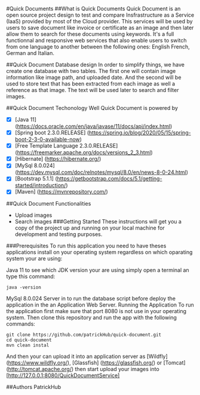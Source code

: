 #Quick Documents
##What is Quick Documents
Quick Document is an open source project design to test and compare Insfrastructure as a Service (IaaS) provided by most of the Cloud provider. This services will be used by users to save document like invoice or certificate as an image and then later allow them to search for these documents using keywords. It's a full functionnal and responsive web services that also enable users to switch from one language to another between the following ones: English French, German and Italian.

##Quick Document Database design
In order to simplify things, we have create one database with two tables. The first one will contain image information like image path, and uploaded date. And the second will be used to store text that has been extracted from each image as well a reference as that image. The text will be used later to search and filter images.

##Quick Document Techonology
Well Quick Document is powered by

 - [x] [Java 11] (https://docs.oracle.com/en/java/javase/11/docs/api/index.html)
 - [x] [Spring boot 2.3.0.RELEASE] (https://spring.io/blog/2020/05/15/spring-boot-2-3-0-available-now)
 - [x] [Free Template Language 2.3.0.RELEASE] (https://freemarker.apache.org/docs/versions_2_3.html)
 - [x] [Hibernate] (https://hibernate.org/)
 - [x] [MySql 8.0.024] (https://dev.mysql.com/doc/relnotes/mysql/8.0/en/news-8-0-24.html)
 - [x] [Bootstrap 5.1.1] (https://getbootstrap.com/docs/5.1/getting-started/introduction/)
 - [x] [Maven] (https://mvnrepository.com/)

##Quick Document Functionalities

- Upload images
- Search images
###Getting Started
These instructions will get you a copy of the project up and running on your local machine for development and testing purposes.

###Prerequisites
To run this application you need to have theses applications install on your operating system regardless on which oparating system your are using:

Java 11 to see which JDK version your are using simply open a terminal an type this command:
```
java -version
```
MySql 8.0.024 Server in to run the database script before deploy the application in the an Application Web Server.
Running the Application
To run the application first make sure that port 8080 is not use in your operating system. Then clone this repository and run the app with the following commands:
```
git clone https://github.com/patrickHub/quick-document.git
cd quick-document
mvn clean instal
```
And then your can upload it into an application server as [Wildfly] (https://www.wildfly.org/), [Glassfish] (https://glassfish.org/) or [Tomcat] (http://tomcat.apache.org/) then start upload your images into [http://127.0.0.1:8080/QuickDocumentService]

##Authors
PatrickHub